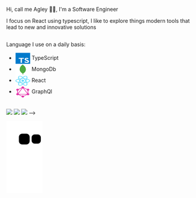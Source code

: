 Hi, call me Agley 👋😀, I'm a Software Engineer


I focus on React using typescript, I like to explore things modern tools that lead to new and innovative solutions
##

Language I use on a daily basis:

  - <img align="center" alt="Agley-Ts" height="30" width="40" src="https://raw.githubusercontent.com/devicons/devicon/master/icons/typescript/typescript-plain.svg"> TypeScript
  - <img align="center" alt="Mongo-Ts" height="30" width="40" src="https://raw.githubusercontent.com/devicons/devicon/master/icons/mongodb/mongodb-plain.svg"> MongoDb
  - <img align="center" alt="React-Ts" height="30" width="40" src="https://raw.githubusercontent.com/devicons/devicon/master/icons/react/react-original.svg"> React
  - <img align="center" alt="Graphql-Ts" height="30" width="40" src="https://raw.githubusercontent.com/devicons/devicon/master/icons/graphql/graphql-plain.svg"> GraphQl

##

<div>
  <a href="https://www.linkedin.com/in/agleylson" target="_blank"></a><img src="https://img.shields.io/badge/LinkedIn-0077B5?style=for-the-badge&logo=linkedin&logoColor=white" />
  <a href="mailto:agleylson1997@gmail.com"></a><img src="https://img.shields.io/badge/Gmail-D14836?style=for-the-badge&logo=gmail&logoColor=white" />
  <a href="https://twitch.tv/agleyx" target="_blank"></a><img src="https://img.shields.io/badge/Twitch-9146FF?style=for-the-badge&logo=twitch&logoColor=white" /> -->
  
  ![Snake animation](https://github.com/agleymelo/agleymelo/blob/output/github-contribution-grid-snake.svg)
</div>
